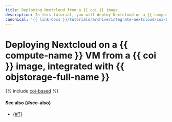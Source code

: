 ```yaml
---
title: Deploying Nextcloud from a {{ coi }} image
description: In this tutorial, you will deploy Nextcloud on a {{ compute-full-name }} VM from a {{ coi }}, integrated with {{ objstorage-full-name }}.
canonical: '{{ link-docs }}/tutorials/archive/integrate-nextcloud/coi-based'
---
```


# Deploying Nextcloud on a {{ compute-name }} VM from a {{ coi }} image, integrated with {{ objstorage-full-name }}

{% include [coi-based](../../../_tutorials/archive/integrate-nextcloud/coi-based.md) %}

#### See also {#see-also}

* [{#T}](./fault-tolerant.md)